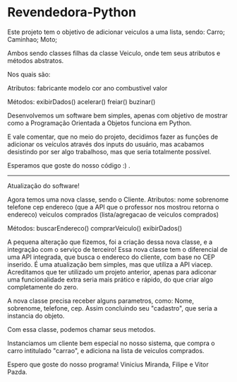 # Revendedora-Python
Este projeto tem o objetivo de adicionar veiculos a uma lista, sendo:
Carro;
Caminhao;
Moto;

Ambos sendo classes filhas da classe Veiculo, onde tem seus atributos e métodos abstratos.

Nos quais são:

Atributos:
fabricante
modelo
cor
ano
combustivel
valor

Métodos:
exibirDados()
acelerar()
freiar()
buzinar()

Desenvolvemos um software bem simples, apenas com objetivo de mostrar como a Programação Orientada a Objetos funciona em Python.

E vale comentar, que no meio do projeto, decidimos fazer as funções de adicionar os veículos através dos inputs do usuário, mas acabamos
desistindo por ser algo trabalhoso, mas que seria totalmente possível.

Esperamos que goste do nosso código :) .

----

Atualização do software!

Agora temos uma nova classe, sendo o Cliente. 
Atributos:
nome
sobrenome
telefone
cep
endereco (que a API que o professor nos mostrou retorna o endereco)
veiculos comprados (lista/agregacao de veiculos comprados)

Métodos:
buscarEndereco()
comprarVeiculo()
exibirDados() 

A pequena alteração que fizemos, foi a criação dessa nova classe, e a integração com o serviço de terceiro!
Essa nova classe tem o diferencial de uma API integrada, que busca o endereco do cliente, com base no CEP inserido.
É uma atualização bem simples, mas que utiliza a API viacep.
Acreditamos que ter utilizado um projeto anterior, apenas para adiconar uma funcionalidade extra seria mais prático e rápido, do que criar algo completamente do zero.

A nova classe precisa receber alguns parametros, como:
Nome, sobrenome, telefone, cep. 
Assim concluindo seu "cadastro", que seria a instancia do objeto.

Com essa classe, podemos chamar seus metodos.

Instanciamos um cliente bem especial no nosso sistema, que compra o carro intitulado "carrao", e adiciona na lista de veiculos comprados.

Espero que goste do nosso programa!
Vinicius Miranda, Filipe e Vitor Pazda.